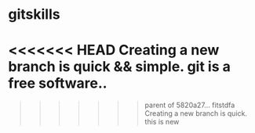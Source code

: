 # gitskills
<<<<<<< HEAD
Creating a new branch is quick && simple.
git is a free software..
=======
>>>>>>> parent of 5820a27... fitstdfa
Creating a new branch is quick.
this is new 
